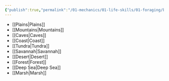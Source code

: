 ```yaml
---
{"publish":true,"permalink":"/01-mechanics/01-life-skills/01-foraging/biomes-foraging/"}
---
```


- [[Plains\|Plains]]
- [[Mountains\|Mountains]]
- [[Caves\|Caves]]
- [[Coast\|Coast]]
- [[Tundra\|Tundra]]
- [[Savannah\|Savannah]]
- [[Desert\|Desert]]
- [[Forest\|Forest]]
- [[Deep Sea\|Deep Sea]]
- [[Marsh\|Marsh]]